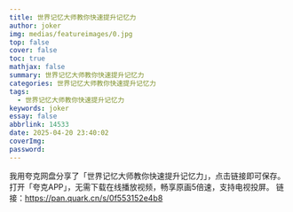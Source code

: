 ```yaml
---
title: 世界记忆大师教你快速提升记忆力
author: joker
img: medias/featureimages/0.jpg
top: false
cover: false
toc: true
mathjax: false
summary: 世界记忆大师教你快速提升记忆力
categories: 世界记忆大师教你快速提升记忆力
tags:
  - 世界记忆大师教你快速提升记忆力
keywords: joker
essay: false
abbrlink: 14533
date: 2025-04-20 23:40:02
coverImg:
password:
---
```


我用夸克网盘分享了「世界记忆大师教你快速提升记忆力」，点击链接即可保存。打开「夸克APP」，无需下载在线播放视频，畅享原画5倍速，支持电视投屏。
链接：https://pan.quark.cn/s/0f553152e4b8
